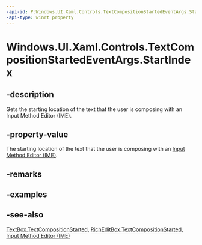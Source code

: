 ```yaml
---
-api-id: P:Windows.UI.Xaml.Controls.TextCompositionStartedEventArgs.StartIndex
-api-type: winrt property
---
```


<!-- Property syntax
public int StartIndex { get; }
-->

# Windows.UI.Xaml.Controls.TextCompositionStartedEventArgs.StartIndex

## -description
Gets the starting location of the text that the user is composing with an Input Method Editor (IME).



## -property-value
The starting location of the text that the user is composing with an [Input Method Editor (IME)](/previous-versions/windows/apps/hh967427(v=win.10)).

## -remarks

## -examples

## -see-also
[TextBox.TextCompositionStarted](textbox_textcompositionstarted.md), [RichEditBox.TextCompositionStarted](richeditbox_textcompositionstarted.md), [Input Method Editor (IME)](/previous-versions/windows/apps/hh967427(v=win.10))
